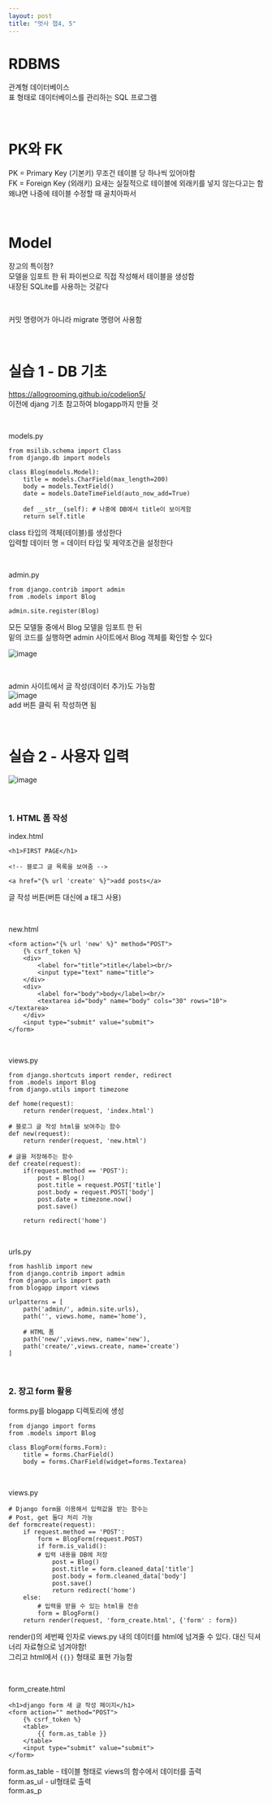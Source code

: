 ```yaml
---
layout: post
title: "멋사 챕4, 5"
---
```


# RDBMS
관계형 데이터베이스  
표 형태로 데이터베이스를 관리하는 SQL 프로그램  

<br>

# PK와 FK
PK = Primary Key (기본키) 무조건 테이블 당 하나씩 있어야함  
FK = Foreign Key (외래키) 요새는 실질적으로 테이블에 외래키를 넣지 않는다고는 함  
왜냐면 나중에 테이블 수정할 때 골치아파서  

<br>

# Model
장고의 특이점?  
모델을 임포트 한 뒤 파이썬으로 직접 작성해서 테이블을 생성함  
내장된 SQLite를 사용하는 것같다  

<br>

커밋 명령어가 아니라 migrate 명령어 사용함  

<br>

# 실습 1 - DB 기초
https://allogrooming.github.io/codelion5/  
이전에 djang 기초 참고하여 blogapp까지 만들 것  

<br>

models.py
```
from msilib.schema import Class
from django.db import models

class Blog(models.Model):
    title = models.CharField(max_length=200)
    body = models.TextField()
    date = models.DateTimeField(auto_now_add=True)
    
    def __str__(self): # 나중에 DB에서 title이 보이게함
    return self.title
```

class 타입의 객체(테이블)를 생성한다  
입력할 데이터 명 = 데이터 타입 및 제약조건을 설정한다  

<br>

admin.py
```
from django.contrib import admin
from .models import Blog

admin.site.register(Blog)
```
모든 모델들 중에서 Blog 모델을 임포트 한 뒤  
밑의 코드를 실행하면 admin 사이트에서 Blog 객체를 확인할 수 있다  

![image](https://user-images.githubusercontent.com/86642180/175832392-002b933a-6b2b-4f54-9217-029bd86c9b7d.png)

<br>

admin 사이트에서 글 작성(데이터 추가)도 가능함  
![image](https://user-images.githubusercontent.com/86642180/175832421-faa698e5-812a-4e74-905a-2aee202af475.png)  
add 버튼 클릭 뒤 작성하면 됨  

<br>

# 실습 2 - 사용자 입력
![image](https://user-images.githubusercontent.com/86642180/175832512-2226383c-980f-4c48-9051-41f10f50a711.png)  

<br>

### 1. HTML 폼 작성  
index.html  
```
<h1>FIRST PAGE</h1>

<!-- 블로그 글 목록을 보여줌 -->

<a href="{% url 'create' %}">add posts</a>
```
글 작성 버튼(버튼 대신에 a 태그 사용)  

<br>

new.html
```
<form action="{% url 'new' %}" method="POST">
    {% csrf_token %}
    <div>
        <label for="title">title</label><br/>
        <input type="text" name="title">
    </div>
    <div>
        <label for="body">body</label><br/>
        <textarea id="body" name="body" cols="30" rows="10"></textarea>
    </div>
    <input type="submit" value="submit">
</form>
```

<br>

views.py
```
from django.shortcuts import render, redirect
from .models import Blog
from django.utils import timezone

def home(request):
    return render(request, 'index.html')

# 블로그 글 작성 html을 보여주는 함수
def new(request):
    return render(request, 'new.html')

# 글을 저장해주는 함수
def create(request):
    if(request.method == 'POST'):
        post = Blog()
        post.title = request.POST['title']
        post.body = request.POST['body']
        post.date = timezone.now()
        post.save()
    
    return redirect('home')
```

<br>

urls.py
```
from hashlib import new
from django.contrib import admin
from django.urls import path
from blogapp import views

urlpatterns = [
    path('admin/', admin.site.urls),
    path('', views.home, name='home'),

    # HTML 폼
    path('new/',views.new, name='new'),
    path('create/',views.create, name='create')
]
```

<br>

### 2. 장고 form 활용
forms.py를 blogapp 디렉토리에 생성  
```
from django import forms
from .models import Blog

class BlogForm(forms.Form):
    title = forms.CharField()
    body = forms.CharField(widget=forms.Textarea)
```

<br>

views.py
```
# Django form을 이용해서 입력값을 받는 함수는
# Post, get 둘다 처리 가능
def formcreate(request):
    if request.method == 'POST':
        form = BlogForm(request.POST)
        if form.is_valid():
        # 입력 내용을 DB에 저장
            post = Blog()
            post.title = form.cleaned_data['title']
            post.body = form.cleaned_data['body']
            post.save()
            return redirect('home')
    else:
        # 입력을 받을 수 있는 html을 전송
        form = BlogForm()
    return render(request, 'form_create.html', {'form' : form})
```
render()의 세번째 인자로 views.py 내의 데이터를 html에 넘겨줄 수 있다. 대신 딕셔너리 자료형으로 넘겨야함!  
그리고 html에서 `{{}}` 형태로 표현 가능함  

<br>

form_create.html
```
<h1>django form 새 글 작성 페이지</h1>
<form action="" method="POST">
    {% csrf_token %}
    <table>
        {{ form.as_table }}
    </table>
    <input type="submit" value="submit">
</form>
```
form.as_table - 테이블 형태로 views의 함수에서 데이터를 출력  
form.as_ul - ul형태로 출력  
form.as_p
